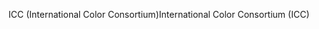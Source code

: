 <span data-ttu-id="75ced-101">ICC (International Color Consortium)</span><span class="sxs-lookup"><span data-stu-id="75ced-101">International Color Consortium (ICC)</span></span>